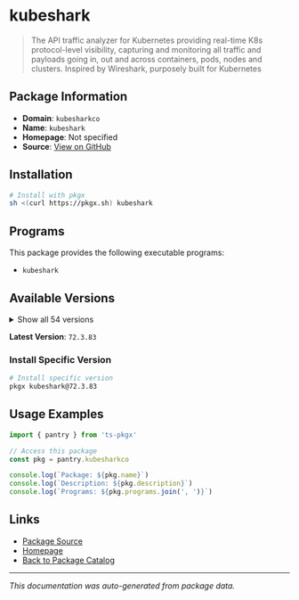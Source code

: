 # kubeshark

> The API traffic analyzer for Kubernetes providing real-time K8s protocol-level visibility, capturing and monitoring all traffic and payloads going in, out and across containers, pods, nodes and clusters. Inspired by Wireshark, purposely built for Kubernetes

## Package Information

- **Domain**: `kubesharkco`
- **Name**: `kubeshark`
- **Homepage**: Not specified
- **Source**: [View on GitHub](https://github.com/pkgxdev/pantry/tree/main/projects/kubeshark.co/package.yml)

## Installation

```bash
# Install with pkgx
sh <(curl https://pkgx.sh) kubeshark
```

## Programs

This package provides the following executable programs:

- `kubeshark`

## Available Versions

<details>
<summary>Show all 54 versions</summary>

- `72.3.83`, `52.7.0`, `52.6.0`, `52.5.0`, `52.4.2`
- `52.4.0`, `52.3.96`, `52.3.95`, `52.3.94`, `52.3.93`
- `52.3.92`, `52.3.91`, `52.3.90`, `52.3.89`, `52.3.88`
- `52.3.87`, `52.3.86`, `52.3.85`, `52.3.84`, `52.3.83`
- `52.3.82`, `52.3.79`, `52.3.78`, `52.3.77`, `52.3.76`
- `52.3.75`, `52.3.74`, `52.3.73`, `52.3.69`, `52.3.68`
- `52.3.62`, `52.3.59`, `52.3.0`, `52.2.39`, `52.2.30`
- `52.2.1`, `52.2.0`, `52.1.77`, `52.1.75`, `52.1.66`
- `52.1.63`, `52.1.50`, `52.1.45`, `52.1.30`, `52.1.9`
- `52.1.0`, `52.0.0`, `51.0.39`, `51.0.38`, `51.0.37`
- `51.0.27`, `51.0.18`, `51.0.14`, `51.0.0`

</details>

**Latest Version**: `72.3.83`

### Install Specific Version

```bash
# Install specific version
pkgx kubeshark@72.3.83
```

## Usage Examples

```typescript
import { pantry } from 'ts-pkgx'

// Access this package
const pkg = pantry.kubesharkco

console.log(`Package: ${pkg.name}`)
console.log(`Description: ${pkg.description}`)
console.log(`Programs: ${pkg.programs.join(', ')}`)
```

## Links

- [Package Source](https://github.com/pkgxdev/pantry/tree/main/projects/kubeshark.co/package.yml)
- [Homepage](#)
- [Back to Package Catalog](../package-catalog.md)

---

*This documentation was auto-generated from package data.*
